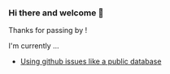 ### Hi there and welcome 👋

Thanks for passing by ! 

I'm currently ...
- [Using github issues like a public database](https://github.com/6r17/6r17/issues/1)
